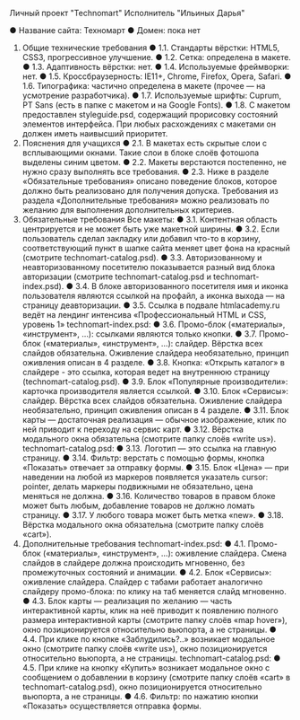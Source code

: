 Личный проект "Technomart"
Исполнитель "Ильиных Дарья"

● Название сайта: Техномарт
● Домен: пока нет
1. Общие технические требования
● 1.1. Стандарты вёрстки: HTML5, CSS3, прогрессивное улучшение.
● 1.2. Сетка: определена в макете.
● 1.3. Адаптивность вёрстки: нет.
● 1.4. Используемые фреймворки: нет.
● 1.5. Кроссбраузерность: IE11+, Chrome, Firefox, Opera, Safari.
● 1.6. Типографика: частично определена в макете (прочее — на усмотрение
разработчика).
● 1.7. Используемые шрифты: Cuprum, PT Sans (есть в папке с макетом и на Google
Fonts).
● 1.8. С макетом предоставлен styleguide.psd, содержащий прорисовку состояний
элементов интерфейса. При любых расхождениях с макетами он должен иметь
наивысший приоритет.
2. Пояснения для учащихся
● 2.1. В макетах есть скрытые слои с всплывающими окнами. Такие слои в блоке
слоёв фотошопа выделены синим цветом.
● 2.2. Макеты верстаются постепенно, не нужно сразу выполнять все требования.
● 2.3. Ниже в разделе «Обязательные требования» описано поведение блоков,
которое должно быть реализовано для получения допуска. Требования из раздела
«Дополнительные требования» можно реализовать по желанию для выполнения
дополнительных критериев.
3. Обязательные требования
Все макеты:
● 3.1. Контентная область центрируется и не может быть уже макетной ширины.
● 3.2. Если пользователь сделал закладку или добавил что-то в корзину,
соответствующий пункт в шапке сайта меняет цвет фона на красный (смотрите
technomart-catalog.psd).
● 3.3. Авторизованному и неавторизованному посетителю показывается разный вид
блока авторизации (смотрите technomart-catalog.psd и technomart-index.psd).
● 3.4. В блоке авторизованного посетителя имя и иконка пользователя являются
ссылкой на профайл, а иконка выхода — на страницу деавторизации.
● 3.5. Ссылка в подвале htmlacademy.ru ведёт на лендинг интенсива
«Профессиональный HTML и CSS, уровень 1»
technomart-index.psd:
● 3.6. Промо-блок («материалы», «инструмент», ...): ссылками являются только
кнопки.
● 3.7. Промо-блок («материалы», «инструмент», ...): слайдер. Вёрстка всех слайдов
обязательна. Оживление слайдера необязательно, принцип оживления описан в 4
разделе.
● 3.8. Кнопка: «Открыть каталог» в слайдере - это ссылка, которая ведет на
внутреннюю страницу (technomart-catalog.psd).
● 3.9. Блок «Популярные производители»: карточка производителя является ссылкой.
● 3.10. Блок «Сервисы»: слайдер. Вёрстка всех слайдов обязательна. Оживление
слайдера необязательно, принцип оживления описан в 4 разделе.
● 3.11. Блок карты — достаточная реализация — обычное изображение, клик по ней
приводит к переходу на сервис карт.
● 3.12. Вёрстка модального окна обязательна (смотрите папку слоёв «write us»).
technomart-catalog.psd:
● 3.13. Логотип — это ссылка на главную страницу.
● 3.14. Фильтр: верстать с помощью формы, кнопка «Показать» отвечает за отправку
формы.
● 3.15. Блок «Цена» — при наведении на любой из маркеров появляется указатель
cursor: pointer, делать маркеры подвижными не обязательно, цена меняться не
должна.
● 3.16. Количество товаров в правом блоке может быть любым, добавление товаров
не должно ломать страницу.
● 3.17. У любого товара может быть метка «new».
● 3.18. Вёрстка модального окна обязательна (смотрите папку слоёв «cart»).
4. Дополнительные требования
technomart-index.psd:
● 4.1. Промо-блок («материалы», «инструмент», ...): оживление слайдера. Смена
слайдов в слайдере должна происходить мгновенно, без промежуточных состояний
и анимации.
● 4.2. Блок «Сервисы»: оживление слайдера. Слайдер с табами работает аналогично
слайдеру промо-блока: по клику на таб меняется слайд мгновенно.
● 4.3. Блок карты — реализация по желанию — часть интерактивной карты, клик на
неё приводит к появлению полного размера интерактивной карты (смотрите папку
слоёв «map hover»), окно позиционируется относительно вьюпорта, а не страницы.
● 4.4. При клике по кнопке «Заблудились?..» возникает модальное окно (смотрите
папку слоёв «write us»), окно позиционируется относительно вьюпорта, а не
страницы.
technomart-catalog.psd:
● 4.5. При клике на кнопку «Купить» возникает модальное окно с сообщением о
добавлении в корзину (смотрите папку слоёв «cart» в technomart-catalog.psd), окно
позиционируется относительно вьюпорта, а не страницы.
● 4.6. Фильтр: по нажатию кнопки «Показать» осуществляется отправка формы.